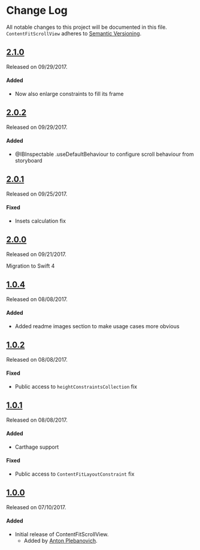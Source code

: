 # Change Log
All notable changes to this project will be documented in this file.
`ContentFitScrollView` adheres to [Semantic Versioning](http://semver.org/).

## [2.1.0](https://github.com/APUtils/ContentFitScrollView/releases/tag/2.1.0)
Released on 09/29/2017.

#### Added
- Now also enlarge constraints to fill its frame


## [2.0.2](https://github.com/APUtils/ContentFitScrollView/releases/tag/2.0.2)
Released on 09/29/2017.

#### Added
- @IBInspectable .useDefaultBehaviour to configure scroll behaviour from storyboard


## [2.0.1](https://github.com/APUtils/ContentFitScrollView/releases/tag/2.0.1)
Released on 09/25/2017.

#### Fixed
- Insets calculation fix


## [2.0.0](https://github.com/APUtils/ContentFitScrollView/releases/tag/2.0.0)
Released on 09/21/2017.

Migration to Swift 4


## [1.0.4](https://github.com/APUtils/ContentFitScrollView/releases/tag/1.0.4)
Released on 08/08/2017.

#### Added
- Added readme images section to make usage cases more obvious


## [1.0.2](https://github.com/APUtils/ContentFitScrollView/releases/tag/1.0.2)
Released on 08/08/2017.

#### Fixed
- Public access to `heightConstraintsCollection` fix


## [1.0.1](https://github.com/APUtils/ContentFitScrollView/releases/tag/1.0.1)
Released on 08/08/2017.

#### Added
- Carthage support

#### Fixed
- Public access to `ContentFitLayoutConstraint` fix


## [1.0.0](https://github.com/APUtils/ContentFitScrollView/releases/tag/1.0.0)
Released on 07/10/2017.

#### Added
- Initial release of ContentFitScrollView.
  - Added by [Anton Plebanovich](https://github.com/anton-plebanovich).
